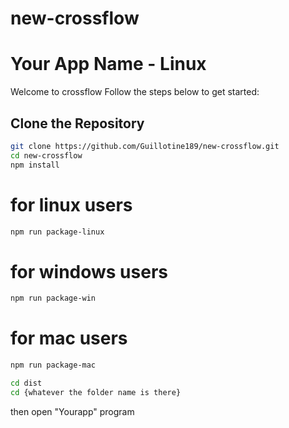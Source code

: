# new-crossflow

# Your App Name - Linux

Welcome to crossflow
Follow the steps below to get started:

## Clone the Repository

```bash
git clone https://github.com/Guillotine189/new-crossflow.git
cd new-crossflow
npm install
```

# for linux users
```bash
npm run package-linux
```

# for windows users
```bash
npm run package-win
```
# for mac users
```bash
npm run package-mac
```
```bash
cd dist
cd {whatever the folder name is there}
```

then open "Yourapp" program
